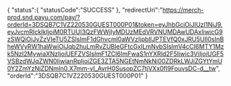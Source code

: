 {
"status":{
    "statusCode":"SUCCESS"
    },
 "redirectUri":"https://merch-prod.snd.payu.com/pay/?orderId=3DSQB7C1VZ220530GUEST000P01&token=eyJhbGciOiJIUzI1NiJ9.eyJvcmRlcklkIjoiM0RTUUI3QzFWWjIyMDUzMEdVRVNUMDAwUDAxIiwicG9zSWQiOiJvZzVIeTU5ZSIsImF1dGhvcml0aWVzIjpbIlJPTEVfQ0xJRU5UIl0sInBheWVyRW1haWwiOiJqb2huLmRvZUBleGFtcGxlLmNvbSIsImV4cCI6MTY1Mzk5NzI2MywiaXNzIjoiUEFZVSIsImF1ZCI6ImFwaS1nYXRld2F5Iiwic3ViIjoiUGF5VSBzdWJqZWN0IiwianRpIjoiZGE3ZTA5NGEtNmNkNi00ZDRkLWJiZGYtYmU0Y2ZmYzNjZDNmIn0.X7mm-vI_AvrH0SusopZC7tjVXx0fl9FouvsDC-d__tw",
 "orderId":"3DSQB7C1VZ220530GUEST000P01"
 }
